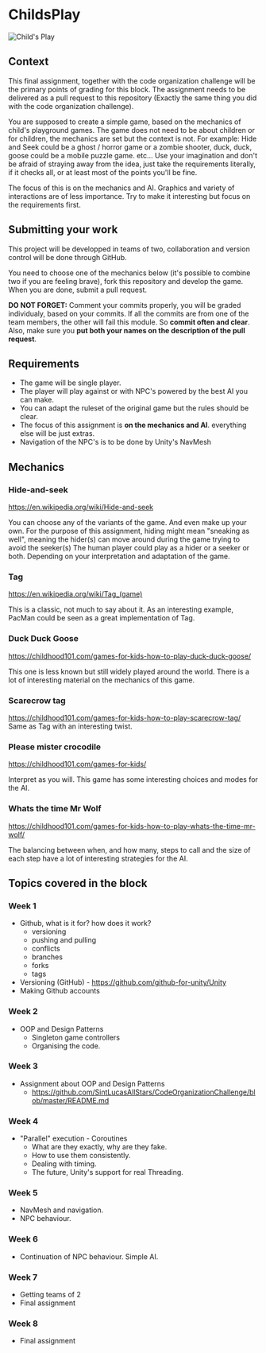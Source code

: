 # ChildsPlay

![Child's Play](https://images-na.ssl-images-amazon.com/images/I/719AMX2PRKL._SY445_.gif)

## Context

This final assignment, together with the code organization challenge will be the primary points of grading for this block.
The assignment needs to be delivered as a pull request to this repository (Exactly the same thing you did with the code organization challenge). 

You are supposed to create a simple game, based on the mechanics of child's playground games. The game does not need to be about children or for children, the mechanics are set but the context is not. For example: Hide and Seek could be a ghost / horror game or a zombie shooter, duck, duck, goose could be a mobile puzzle game. etc... Use your imagination and don't be afraid of straying away from the idea, just take the requirements literally, if it checks all, or at least most of the points you'll be fine.

The focus of this  is on the mechanics and AI. Graphics and variety of interactions are of less importance. Try to make it interesting but focus on the requirements first.

 

## Submitting your work

This project will be developped in teams of two, collaboration and version control will be done through GitHub.

You need to choose one of the mechanics below (it's possible to combine two if you are feeling brave), fork this repository and develop the game. When you are done, submit a pull request. 

**DO NOT FORGET:** Comment your commits properly, you will be graded individualy, based on your commits. If all the commits are from one of the team members, the other will fail this module. So **commit often and clear**.
Also, make sure you **put both your names on the description of the pull request**.

## Requirements

* The game will be single player.
* The player will play against or with NPC's powered by the best AI you can make.
* You can adapt the ruleset of the original game but the rules should be clear.
* The focus of this assignment is **on the mechanics and AI**. everything else will be just extras.
* Navigation of the NPC's is to be done by Unity's NavMesh

## Mechanics

### Hide-and-seek
https://en.wikipedia.org/wiki/Hide-and-seek

You can choose any of the variants of the game. And even make up your own.
For the purpose of this assignment, hiding might mean "sneaking as well", meaning the hider(s) can move around during the game trying to avoid the seeker(s)
The human player could play as a hider or a seeker or both. Depending on your interpretation and adaptation of the game.

### Tag
https://en.wikipedia.org/wiki/Tag_(game)

This is a classic, not much to say about it. As an interesting example, PacMan could be seen as a great implementation of Tag.

### Duck Duck Goose 
https://childhood101.com/games-for-kids-how-to-play-duck-duck-goose/

This one is less known but still widely played around the world. There is a lot of interesting material on the mechanics of this game.

### Scarecrow tag
https://childhood101.com/games-for-kids-how-to-play-scarecrow-tag/
Same as Tag with an interesting twist.

### Please mister crocodile
https://childhood101.com/games-for-kids/

Interpret as you will. This game has some interesting choices and modes for the AI. 

### Whats the time Mr Wolf
https://childhood101.com/games-for-kids-how-to-play-whats-the-time-mr-wolf/

The balancing between when, and how many, steps to call and the size of each step have a lot of interesting strategies for the AI.

## Topics covered in the block

### Week 1
* Github, what is it for? how does it work?
  - versioning
  - pushing and pulling
  - conflicts
  - branches
  - forks
  - tags
* Versioning (GitHub) - https://github.com/github-for-unity/Unity
* Making Github accounts

### Week 2
* OOP and Design Patterns
   - Singleton game controllers
   - Organising the code.

### Week 3
* Assignment about OOP and Design Patterns
  * https://github.com/SintLucasAllStars/CodeOrganizationChallenge/blob/master/README.md

### Week 4
* "Parallel" execution - Coroutines
  - What are they exactly, why are they fake.
  - How to use them consistently. 
  - Dealing with timing.
  - The future, Unity's support for real Threading.

### Week 5
* NavMesh and navigation.
* NPC behaviour.

### Week 6
* Continuation of NPC behaviour. Simple AI.

### Week 7
* Getting teams of 2
* Final assignment

### Week 8
* Final assignment
